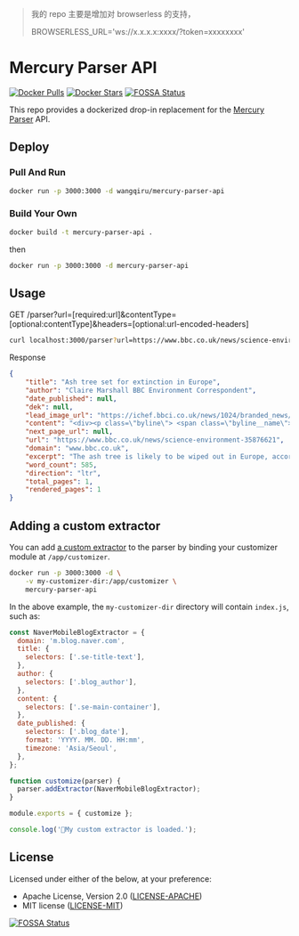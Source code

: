 > 我的 repo 主要是增加对 browserless 的支持，
> 
> BROWSERLESS_URL='ws://x.x.x.x:xxxx/?token=xxxxxxxx'

# Mercury Parser API

[![Docker Pulls](https://img.shields.io/docker/pulls/wangqiru/mercury-parser-api.svg)](https://hub.docker.com/r/wangqiru/mercury-parser-api)
[![Docker Stars](https://img.shields.io/docker/stars/wangqiru/mercury-parser-api.svg)](https://hub.docker.com/r/wangqiru/mercury-parser-api)
[![FOSSA Status](https://app.fossa.io/api/projects/git%2Bgithub.com%2FHenryQW%2Fmercury-parser-api.svg?type=shield)](https://app.fossa.io/projects/git%2Bgithub.com%2FHenryQW%2Fmercury-parser-api?ref=badge_shield)

This repo provides a dockerized drop-in replacement for the [Mercury Parser](https://github.com/postlight/mercury-parser) API.

## Deploy

### Pull And Run

```bash
docker run -p 3000:3000 -d wangqiru/mercury-parser-api
```

### Build Your Own

```bash
docker build -t mercury-parser-api .
```

then

```bash
docker run -p 3000:3000 -d mercury-parser-api
```

## Usage

GET /parser?url=[required:url]&contentType=[optional:contentType]&headers=[optional:url-encoded-headers]

```bash
curl localhost:3000/parser?url=https://www.bbc.co.uk/news/science-environment-35876621
```

Response

```json
{
    "title": "Ash tree set for extinction in Europe",
    "author": "Claire Marshall BBC Environment Correspondent",
    "date_published": null,
    "dek": null,
    "lead_image_url": "https://ichef.bbci.co.uk/news/1024/branded_news/9736/production/_88901783_88901782.jpg",
    "content": "<div><p class=\"byline\"> <span class=\"byline__name\">By Claire Marshall</span> <span class=\"byline__title\">BBC Environment Correspondent</span> </p><div class=\"story-body__inner\"> <figure class=\"media-landscape has-caption full-width lead\"> <span class=\"image-and-copyright-container\"> <img class=\"js-image-replace\" alt=\"Ash tree with suspected dieback\" src=\"https://ichef.bbci.co.uk/news/320/cpsprodpb/9736/production/_88901783_88901782.jpg\" width=\"976\"> <span class=\"off-screen\">Image copyright</span> <span class=\"story-image-copyright\">PA</span> </span> <figcaption class=\"media-caption\"> <span class=\"off-screen\">Image caption</span> <span class=\"media-caption__text\"> The chalara dieback has devastated ash trees across Europe </span> </figcaption> </figure><p class=\"story-body__introduction\">The ash tree is likely to be wiped out in Europe, according to a review of the evidence.</p><p>The trees are being killed off by the fungal disease ash-dieback along with an invasive beetle called the emerald ash borer.</p><p>According to the research, published in the Journal of Ecology, the British countryside will never look the same again.</p><p>The paper says that the ash will most likely be &quot;eliminated&quot; in Europe.</p><p>This could mirror the way Dutch elm disease largely wiped out the elm in the 1980s.</p><p><a href=\"http://www.bbc.co.uk/news/science-environment-33744042\" class=\"story-body__link\">Warning over ash dieback disease</a></p><p><a href=\"/news/uk-northern-ireland-33480275\" class=\"story-body__link\">100,000 trees destroyed over disease</a></p><p><a href=\"http://www.bbc.co.uk/news/science-environment-20171524\" class=\"story-body__link\">How to spot ash dieback</a></p><p>Ash trees are a key part of the treescape of Britain. You don&apos;t have to go to the countryside to see them. In and around towns and cities there are 2.2 million. In woodland, only the oak is more common.</p><p>However, according to a review led by Dr Peter Thomas of Keele University and published in the Journal of Ecology, &quot;between the fungal disease ash dieback and a bright green beetle called the emerald ash borer, it is likely that almost all ash trees in Europe will be wiped out - just as the elm was largely eliminated by Dutch elm disease&quot;.</p><p>Ash dieback, also known as Chalara, is a disease that was first seen in Eastern Europe in 1992. It now affects more than 2 million sq km, from Scandinavia to Italy.</p><figure class=\"media-landscape no-caption full-width\"> </figure><figure class=\"media-landscape has-caption full-width\"> <div class=\"image-and-copyright-container\"> <span class=\"off-screen\">Image copyright</span> <span class=\"story-image-copyright\">Getty Images</span> </div> <figcaption class=\"media-caption\"> <span class=\"off-screen\">Image caption</span> <span class=\"media-caption__text\"> The loss of ash trees won&apos;t just change the landscape, it will have a severe impact on biodiversity </span> </figcaption> </figure><p>It was identified in England in 2012 in a consignment of imported infected trees. It has since spread from Norfolk and Suffolk to South Wales. Caused by the fungus <i>Hymenoscyphus fraxineus</i>, it kills the leaves, then the branches, trunk and eventually the whole tree. It has the potential to destroy 95% of ash trees in the UK.</p><p>The emerald ash borer is a bright green beetle that, like ash dieback, is native to Asia. It&apos;s not yet in the UK but is spreading west from Moscow at a rate of 25 miles (41 km) a year and is thought to have reached Sweden.</p><p>The adult beetles feed on ash trees and cause little damage. However the larvae bore under the bark and in to the wood, killing the tree.</p><p>According to Dr Thomas: &quot;Our European ash is very susceptible to the beetle. It is only a matter of time before it spreads across the rest of Europe - including Britain - and the beetle is set to become the biggest threat faced by ash in Europe, potentially far more serious than ash dieback.&quot;</p><figure class=\"media-landscape has-caption full-width\"> <div class=\"image-and-copyright-container\"> <span class=\"off-screen\">Image copyright</span> <span class=\"story-image-copyright\">Science Photo Library</span> </div> <figcaption class=\"media-caption\"> <span class=\"off-screen\">Image caption</span> <span class=\"media-caption__text\"> The emerald ash borer also threatens ash trees </span> </figcaption> </figure><p>This won&apos;t just change our landscape - it will have a severe impact on biodiversity. 1,000 species are associated with ash or ash woodland, including 12 types of bird, 55 mammals and 239 invertebrates.</p><p>Mr Thomas said, &quot;Of these, over 100 species of lichens, fungi and insects are dependent upon the ash tree and are likely to decline or become extinct if the ash was gone.</p><p>&quot;Some other trees such as alder, small-leaved lime and rowan can provide homes for some of these species... but if the ash went, the British countryside would never look the same again.&quot;</p><p>One small hope is that some cloned ash trees have shown resistance against the fungus. But that won&apos;t protect them against the beetle.</p><p>Follow Claire <a href=\"http://twitter.com/bbcmarshall\" class=\"story-body__link-external\">on Twitter.</a></p> </div></div>",
    "next_page_url": null,
    "url": "https://www.bbc.co.uk/news/science-environment-35876621",
    "domain": "www.bbc.co.uk",
    "excerpt": "The ash tree is likely to be wiped out in Europe, according to the largest-ever survey of the species.",
    "word_count": 585,
    "direction": "ltr",
    "total_pages": 1,
    "rendered_pages": 1
}
```

## Adding a custom extractor

You can add [a custom extractor](https://github.com/postlight/parser/blob/main/src/extractors/custom/README.md) to
the parser by binding your customizer module at `/app/customizer`.

```bash
docker run -p 3000:3000 -d \
    -v my-customizer-dir:/app/customizer \
    mercury-parser-api
```

In the above example, the `my-customizer-dir` directory will contain `index.js`, such as:

```js
const NaverMobileBlogExtractor = {
  domain: 'm.blog.naver.com',
  title: {
    selectors: ['.se-title-text'],
  },
  author: {
    selectors: ['.blog_author'],
  },
  content: {
    selectors: ['.se-main-container'],
  }, 
  date_published: {
    selectors: ['.blog_date'],
    format: 'YYYY. MM. DD. HH:mm',
    timezone: 'Asia/Seoul',
  },
};

function customize(parser) {
  parser.addExtractor(NaverMobileBlogExtractor);
}

module.exports = { customize };

console.log('📜My custom extractor is loaded.');
```

## License

Licensed under either of the below, at your preference:

- Apache License, Version 2.0
  ([LICENSE-APACHE](http://www.apache.org/licenses/LICENSE-2.0))
- MIT license
  ([LICENSE-MIT](http://opensource.org/licenses/MIT))

[![FOSSA Status](https://app.fossa.io/api/projects/git%2Bgithub.com%2FHenryQW%2Fmercury-parser-api.svg?type=large)](https://app.fossa.io/projects/git%2Bgithub.com%2FHenryQW%2Fmercury-parser-api?ref=badge_large)
